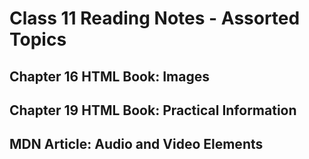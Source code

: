 # Class 11 Reading Notes - Assorted Topics

## Chapter 16 HTML Book: Images


## Chapter 19 HTML Book: Practical Information


## MDN Article: Audio and Video Elements